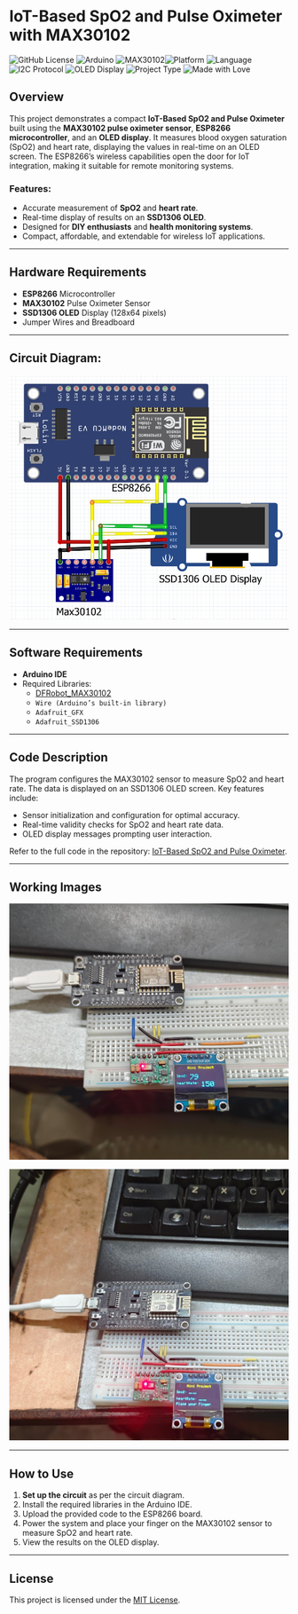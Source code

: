 # IoT-Based SpO2 and Pulse Oximeter with MAX30102


![GitHub License](https://img.shields.io/github/license/ItzzInfinity/IoT-Based-SpO2-and-Pulse-Oximeter-with-MAX30102)
![Arduino](https://img.shields.io/badge/Platform-Arduino-blue)
![MAX30102](https://img.shields.io/badge/Sensor-MAX30102-red)![Platform](https://img.shields.io/badge/MCU-ESP8266-blue.svg) 
![Language](https://img.shields.io/badge/language-C%2B%2B-yellow.svg)
![I2C Protocol](https://img.shields.io/badge/protocol-I2C-brightgreen.svg)
![OLED Display](https://img.shields.io/badge/display-SSD1306-orange.svg)
![Project Type](https://img.shields.io/badge/project-IoT-blueviolet.svg)
![Made with Love](https://img.shields.io/badge/made%20with-%E2%9D%A4-red.svg)


## Overview
This project demonstrates a compact **IoT-Based SpO2 and Pulse Oximeter** built using the **MAX30102 pulse oximeter sensor**, **ESP8266 microcontroller**, and an **OLED display**. It measures blood oxygen saturation (SpO2) and heart rate, displaying the values in real-time on an OLED screen. The ESP8266’s wireless capabilities open the door for IoT integration, making it suitable for remote monitoring systems.

### Features:
- Accurate measurement of **SpO2** and **heart rate**.
- Real-time display of results on an **SSD1306 OLED**.
- Designed for **DIY enthusiasts** and **health monitoring systems**.
- Compact, affordable, and extendable for wireless IoT applications.

---

## Hardware Requirements
- **ESP8266** Microcontroller
- **MAX30102** Pulse Oximeter Sensor
- **SSD1306 OLED** Display (128x64 pixels)
- Jumper Wires and Breadboard
---
## Circuit Diagram:  
![Circuit Diagram](https://github.com/ItzzInfinity/IoT-Based-SpO2-and-Pulse-Oximeter-with-MAX30102/blob/main/Images/pulse_oximeter_bb_1.png)

---

## Software Requirements
- **Arduino IDE**
- Required Libraries:
  - [DFRobot_MAX30102](https://github.com/DFRobot/DFRobot_MAX30102)
  - `Wire (Arduino’s built-in library)`
  - `Adafruit_GFX`
  - `Adafruit_SSD1306`

---

## Code Description
The program configures the MAX30102 sensor to measure SpO2 and heart rate. The data is displayed on an SSD1306 OLED screen. Key features include:
- Sensor initialization and configuration for optimal accuracy.
- Real-time validity checks for SpO2 and heart rate data.
- OLED display messages prompting user interaction.

Refer to the full code in the repository: [IoT-Based SpO2 and Pulse Oximeter](https://github.com/ItzzInfinity/IoT-Based-SpO2-and-Pulse-Oximeter-with-MAX30102/blob/main/Src/SPo2_OLED.ino).

---

## Working Images
![Working Demo](https://github.com/ItzzInfinity/IoT-Based-SpO2-and-Pulse-Oximeter-with-MAX30102/blob/main/Images/Working_1.jpeg)

![Finger_out](https://github.com/ItzzInfinity/IoT-Based-SpO2-and-Pulse-Oximeter-with-MAX30102/blob/main/Images/Working_2.jpeg)

---

## How to Use
1. **Set up the circuit** as per the circuit diagram.
2. Install the required libraries in the Arduino IDE.
3. Upload the provided code to the ESP8266 board.
4. Power the system and place your finger on the MAX30102 sensor to measure SpO2 and heart rate.
5. View the results on the OLED display.

---

## License
This project is licensed under the [MIT License](https://github.com/ItzzInfinity/IoT-Based-SpO2-and-Pulse-Oximeter-with-MAX30102/blob/main/LICENSE).

